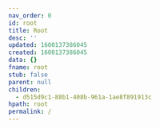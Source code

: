 ```yaml
---
nav_order: 0
id: root
title: Root
desc: ''
updated: 1600137386045
created: 1600137386045
data: {}
fname: root
stub: false
parent: null
children:
  - d515d9c1-88b1-408b-961a-1ae8f891913c
hpath: root
permalink: /
---
```


